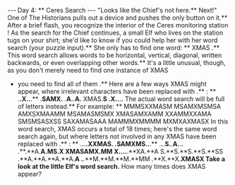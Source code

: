 --- Day 4: ** Ceres Search ---
"Looks like the Chief's not here.** Next!" One of The Historians pulls out a device and pushes the only button on it.** After a brief flash, you recognize the interior of the
Ceres monitoring station
!
As the search for the Chief continues, a small Elf who lives on the station tugs on your shirt; she'd like to know if you could help her with her
word search
(your puzzle input).** She only has to find one word: **
XMAS
.**
This word search allows words to be horizontal, vertical, diagonal, written backwards, or even overlapping other words.** It's a little unusual, though, as you don't merely need to find one instance of
XMAS
- you need to find
all of them
.** Here are a few ways
XMAS
might appear, where irrelevant characters have been replaced with
.**
: **
.**.**X.**.**.**
.**SAMX.**
.**A.**.**A.**
XMAS.**S
.**X.**.**.**.**
The actual word search will be full of letters instead.** For example: **
MMMSXXMASM
MSAMXMSMSA
AMXSXMAAMM
MSAMASMSMX
XMASAMXAMM
XXAMMXXAMA
SMSMSASXSS
SAXAMASAAA
MAMMMXMMMM
MXMXAXMASX
In this word search,
XMAS
occurs a total of
18
times; here's the same word search again, but where letters not involved in any
XMAS
have been replaced with
.**
: **
.**.**.**.**XXMAS.**
.**SAMXMS.**.**.**
.**.**.**S.**.**A.**.**.**
.**.**A.**A.**MS.**X
XMASAMX.**MM
X.**.**.**.**.**XA.**A
S.**S.**S.**S.**SS
.**A.**A.**A.**A.**A
.**.**M.**M.**M.**MM
.**X.**X.**XMASX
Take a look at the little Elf's word search.**
How many times does
XMAS
appear?
